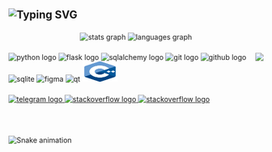 <h2 align="left">
<img src="https://readme-typing-svg.demolab.com?font=Press+Start+2P&pause=2000&color=21A944&multiline=true&width=2000&lines=Im+self+learning+beginning+coder.+Studies+backend+and+web+technologies.+Only+without+paid+courses." alt="Typing SVG"/>
</h2>

###

<div align="center">
  <img src="https://github-readme-stats.vercel.app/api?hide_title=true&hide_rank=false&show_icons=true&include_all_commits=true&count_private=true&disable_animations=false&theme=github_dark&locale=en&hide_border=true&username=towareesh" height="140" alt="stats graph"  />
  <img src="https://github-readme-stats.vercel.app/api/top-langs?locale=en&hide_title=true&layout=compact&card_width=320&langs_count=5&theme=github_dark&hide_border=true&username=towareesh" height="140" alt="languages graph"  />
</div>

###

<img align="right" height="150" src="https://camo.githubusercontent.com/9beb5efcb9fa74c4bbd905bd030454c031ab3d7dab8a541c4c204556be3d97bc/68747470733a2f2f6d656469612e67697068792e636f6d2f6d656469612f336f37714538546378764c78444750426d4d2f67697068792e676966"  />

###

<div align="left">
  <img src="https://cdn.jsdelivr.net/gh/devicons/devicon/icons/python/python-original.svg" height="40" width="70" alt="python logo"  />
  <img src="https://cdn.jsdelivr.net/gh/devicons/devicon/icons/flask/flask-original.svg" height="40" width="70" alt="flask logo"  />
  <img src="https://cdn.jsdelivr.net/gh/devicons/devicon/icons/sqlalchemy/sqlalchemy-original.svg" height="40" width="70" alt="sqlalchemy logo"  />
  <img src="https://cdn.jsdelivr.net/gh/devicons/devicon/icons/git/git-original.svg" height="40" width="70" alt="git logo"  />
  <img src="https://cdn.jsdelivr.net/gh/devicons/devicon/icons/github/github-original.svg" height="40" width="70" alt="github logo"  />
  <img src="https://www.vectorlogo.zone/logos/sqlite/sqlite-icon.svg" alt="sqlite" width="70" height="40"/>
  <img src="https://www.vectorlogo.zone/logos/figma/figma-icon.svg" alt="figma" width="70" height="40"/>
  <img src="https://upload.wikimedia.org/wikipedia/commons/0/0b/Qt_logo_2016.svg" alt="qt" width="70" height="40"/>
  <img src="https://raw.githubusercontent.com/devicons/devicon/master/icons/cplusplus/cplusplus-original.svg" alt="cplusplus" width="70" height="40"/>
</div>

###

<div align="left">
  <a href="https://t.me/+6zgq5EdfNdxlNTIy" target="_blank">
    <img src="https://img.shields.io/static/v1?message=SuillusCodeEXP&logo=telegram&label=18&color=2CA5E0&logoColor=white&labelColor=&style=for-the-badge" height="35" alt="telegram logo"  />
  </a>
  <a href="https://stackoverflow.com/users/21030171/towareesh" target="_blank">
    <img src="https://img.shields.io/static/v1?message=Stackoverflow&logo=stackoverflow&label=&color=FE7A16&logoColor=white&labelColor=&style=for-the-badge" height="35" alt="stackoverflow logo"  />
  </a>
  <a href="https://leetcode.com/Towareesh/" target="_blank">
    <img src="https://img.shields.io/static/v1?message=submissions&logo=leetcode&label=78&color=626c80&logoColor=282c34&labelColor=ffa61d&style=for-the-badge" height="35" alt="stackoverflow logo"  />
  </a>
</div>

###

<br clear="both">

![Snake animation](https://user-images.githubusercontent.com/63032856/217645980-bdccee90-00fe-4da9-a544-c6025a75a176.svg)
###

